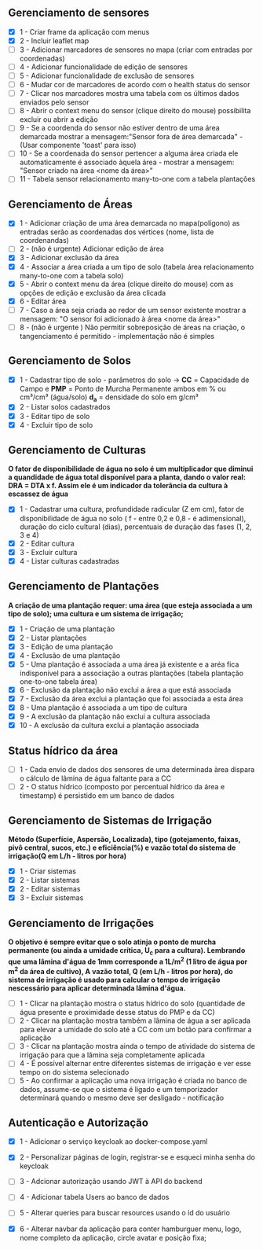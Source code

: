 ## Gerenciamento de sensores

-   [x] 1 - Criar frame da aplicação com menus
-   [x] 2 - Incluir leaflet map
-   [ ] 3 - Adicionar marcadores de sensores no mapa (criar com entradas por coordenadas)
-   [ ] 4 - Adicionar funcionalidade de edição de sensores
-   [ ] 5 - Adicionar funcionalidade de exclusão de sensores
-   [ ] 6 - Mudar cor de marcadores de acordo com o health status do sensor
-   [ ] 7 - Clicar nos marcadores mostra uma tabela com os últimos dados enviados pelo sensor
-   [ ] 8 - Abrir o context menu do sensor (clique direito do mouse) possibilita excluir ou abrir a edição
-   [ ] 9 - Se a coordenda do sensor não estiver dentro de uma área demarcada mostrar a mensagem:"Sensor fora de área demarcada" - (Usar componente 'toast' para isso)
-   [ ] 10 - Se a coordenada do sensor pertencer a alguma área criada ele automaticamente é associado àquela área - mostrar a mensagem: "Sensor <nome do sensor> criado na área <nome da área>"
-   [ ] 11 - Tabela sensor relacionamento many-to-one com a tabela plantações

## Gerenciamento de Áreas

-   [x] 1 - Adicionar criação de uma área demarcada no mapa(polígono) as entradas serão as coordenadas dos vértices (nome, lista de coordenandas)
-   [ ] 2 - (não é urgente) Adicionar edição de área
-   [x] 3 - Adicionar exclusão da área
-   [x] 4 - Associar a área criada a um tipo de solo (tabela área relacionamento many-to-one com a tabela solo)
-   [x] 5 - Abrir o context menu da área (clique direito do mouse) com as opções de edição e exclusão da área clicada
-   [x] 6 - Editar área
-   [ ] 7 - Caso a área seja criada ao redor de um sensor existente mostrar a mensagem: "O sensor <nome do sensor> foi adicionado à área <nome da área>"
-   [ ] 8 - (não é urgente ) Não permitir sobreposição de áreas na criação, o tangenciamento é permitido - implementação não é simples

## Gerenciamento de Solos

-   [x] 1 - Cadastrar tipo de solo - parâmetros do solo -> **CC** = Capacidade de Campo e **PMP** = Ponto de Murcha Permanente ambos em % ou cm³/cm³ (água/solo) **d<sub>a</sub>** = densidade do solo em g/cm³
-   [x] 2 - Listar solos cadastrados
-   [x] 3 - Editar tipo de solo
-   [x] 4 - Excluir tipo de solo

## Gerenciamento de Culturas

<b>O fator de disponibilidade de água no solo é um multiplicador que diminui a quandidade de água total disponível para a planta, dando o valor real: DRA = DTA x f. Assim ele é um indicador da tolerância da cultura à escassez de água </b>

-   [x] 1 - Cadastrar uma cultura, profundidade radicular (Z em cm), fator de disponibilidade de água no solo ( f - entre 0,2 e 0,8 - é adimensional), duração do ciclo cultural (dias), percentuais de duração das fases (1, 2, 3 e 4)
-   [x] 2 - Editar cultura
-   [x] 3 - Excluir cultura
-   [x] 4 - Listar culturas cadastradas

## Gerenciamento de Plantações

<b>A criação de uma plantação requer: uma área (que esteja associada a um tipo de solo); uma cultura e um sistema de irrigação;  </b>

-   [x] 1 - Criação de uma plantação
-   [x] 2 - Listar plantações
-   [x] 3 - Edição de uma plantação
-   [x] 4 - Exclusão de uma plantação
-   [x] 5 - Uma plantação é associada a uma área já existente e a aréa fica indisponível para a associação a outras plantações (tabela plantação one-to-one tabela área)
-   [x] 6 - Exclusão da plantação não exclui a área a que está associada
-   [x] 7 - Exclusão da área exclui a plantação que foi associada a esta área
-   [x] 8 - Uma plantação é associada a um tipo de cultura
-   [x] 9 - A exclusão da plantação não exclui a cultura associada
-   [x] 10 - A exclusão da cultura exclui a plantação associada

## Status hídrico da área

-   [ ] 1 - Cada envio de dados dos sensores de uma determinada àrea dispara o cálculo de lâmina de água faltante para a CC
-   [ ] 2 - O status hídrico (composto por percentual hídrico da área e timestamp) é persistido em um banco de dados

## Gerenciamento de Sistemas de Irrigação
<b> Método (Superfície, Aspersão, Localizada), tipo (gotejamento, faixas, pivô central, sucos, etc.) e eficiência(%) e vazão total do sistema de irrigação(Q em L/h - litros por hora)</b>

-   [x] 1 - Criar sistemas
-   [x] 2 - Listar sistemas
-   [x] 2 - Editar sistemas
-   [x] 3 - Excluir sistemas

## Gerenciamento de Irrigações

<b>O objetivo é sempre evitar que o solo atinja o ponto de murcha permanente (ou ainda a umidade crítica, U<sub>c</sub> para a cultura). Lembrando que uma lâmina d'água de 1mm corresponde a 1L/m<sup>2</sup> (1 litro de água por m<sup>2</sup> da área de cultivo), A vazão total, Q (em L/h - litros por hora), do sistema de irrigação é usado para calcular o tempo de irrigação nescessário para aplicar determinada lâmina d'água.</b>

-   [ ] 1 - Clicar na plantação mostra o status hídrico do solo (quantidade de água presente e proximidade desse status do PMP e da CC)
-   [ ] 2 - Clicar na plantação mostra também a lâmina de água a ser aplicada para elevar a umidade do solo até a CC com um botão para confirmar a aplicação
-   [ ] 3 - Clicar na plantação mostra ainda o tempo de atividade do sistema de irrigação para que a lâmina seja completamente aplicada
-   [ ] 4 - É possível alternar entre diferentes sistemas de irrigação e ver esse tempo on do sistema selecionado
-   [ ] 5 - Ao confirmar a aplicação uma nova irrigação é criada no banco de dados, assume-se que o sistema é ligado e um temporizador determinará quando o mesmo deve ser desligado - notificação

## Autenticação e Autorização

-   [x] 1 - Adicionar o serviço keycloak ao docker-compose.yaml
-   [x] 2 - Personalizar páginas de login, registrar-se e esqueci minha senha do keycloak
-   [ ] 3 - Adcionar autorização usando JWT à API do backend
-   [ ] 4 - Adicionar tabela  Users ao banco de dados
-   [ ] 5 - Alterar queries para buscar resources usando o id do usuário
-   [x] 6 - Alterar navbar da aplicação para conter hamburguer menu, logo, nome completo da aplicação, circle avatar e posição fixa;




